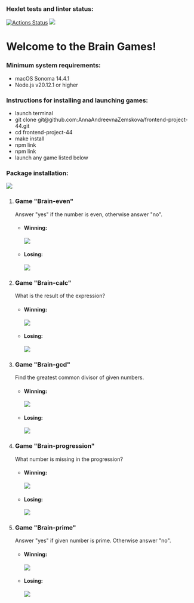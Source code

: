 ### Hexlet tests and linter status:
[![Actions Status](https://github.com/AnnaAndreevnaZemskova/frontend-project-44/actions/workflows/hexlet-check.yml/badge.svg)](https://github.com/AnnaAndreevnaZemskova/frontend-project-44/actions)
<a href="https://codeclimate.com/github/AnnaAndreevnaZemskova/frontend-project-44/maintainability"><img src="https://api.codeclimate.com/v1/badges/9c217785dce007c23e2d/maintainability" /></a>
<h1>Welcome to the Brain Games!</h1>
<h3>Minimum system requirements:</h3>
<ul>
<li>macOS Sonoma 14.4.1 </li>
<li> Node.js v20.12.1 or higher</li>
</ul>
<h3>Instructions for installing and launching games:</h3>
<ul>
<li>launch terminal</li>
<li>git clone git@github.com:AnnaAndreevnaZemskova/frontend-project-44.git</li>
<li>cd frontend-project-44</li>
<li>make install</li>
<li>npm link</li>
<li>npm link</li>
<li>launch any game listed below</li>
</ul>
<h3> Package installation: </h3>
<a href="https://asciinema.org/a/ewgjmTkPUOgpSPPnP536y7VeK" target="_blank"><img src="https://asciinema.org/a/ewgjmTkPUOgpSPPnP536y7VeK.svg" /></a>
<ol>
<li> <h3> Game "Brain-even" </h3> </li>
 <p> Answer "yes" if the number is even, otherwise answer "no".</p>
  <ul>
  <li> <h4> Winning: </h4>
  <a href="https://asciinema.org/a/nLRf59v6kKxECNHBjmqB5uMla" target="_blank"><img src="https://asciinema.org/a/nLRf59v6kKxECNHBjmqB5uMla.svg" /></a> </li> 
  <li> <h4> Losing: </h4>
  <a href="https://asciinema.org/a/jDfKQQ6iEZwhxehivhXXQSuvZ" target="_blank"><img src="https://asciinema.org/a/jDfKQQ6iEZwhxehivhXXQSuvZ.svg" /></a> </li> 
  </ul>
<li> <h3> Game "Brain-calc" </h3> </li>
 <p> What is the result of the expression?</p>
 <ul>
 <li> <h4> Winning: </h4>
<a href="https://asciinema.org/a/Tn4dALe4vLZW2fmJnyxTAdWA8" target="_blank"><img src="https://asciinema.org/a/Tn4dALe4vLZW2fmJnyxTAdWA8.svg" /></a> </li> 
<li> <h4> Losing: </h4>
<a href="https://asciinema.org/a/z3nXSFWCXfLwWCgZa62hxjDAr" target="_blank"><img src="https://asciinema.org/a/z3nXSFWCXfLwWCgZa62hxjDAr.svg" /></a> </li> 
 </ul>
<li> <h3> Game "Brain-gcd" </h3> </li>
 <p> Find the greatest common divisor of given numbers. </p>
 <ul>
 <li> <h4> Winning: </h4>
 <a href="https://asciinema.org/a/BXy6zTP0Jnl58VG5FaOspaGLB" target="_blank"><img src="https://asciinema.org/a/BXy6zTP0Jnl58VG5FaOspaGLB.svg" /></a> </li> 
 <li> <h4> Losing: </h4>
 <a href="https://asciinema.org/a/WgB51uy6SyPTXDyEPzcgKrcbA" target="_blank"><img src="https://asciinema.org/a/WgB51uy6SyPTXDyEPzcgKrcbA.svg" /></a> </li> 
 </ul>
<li> <h3> Game "Brain-progression" </h3> </li>
 <p> What number is missing in the progression? </p>
 <ul>
 <li> <h4> Winning: </h4>
 <a href="https://asciinema.org/a/0O3qDjxpAQ8jm4gXgBefO6Ls8" target="_blank"><img src="https://asciinema.org/a/0O3qDjxpAQ8jm4gXgBefO6Ls8.svg" /></a> </li> 
 <li> <h4> Losing: </h4>
 <a href="https://asciinema.org/a/I8vyd7p6Z0Ju3omAnFzSkZqxp" target="_blank"><img src="https://asciinema.org/a/I8vyd7p6Z0Ju3omAnFzSkZqxp.svg" /></a> </li> 
 </ul>
<li> <h3> Game "Brain-prime" </h3> </li>
 <p> Answer "yes" if given number is prime. Otherwise answer "no". </p>
 <ul>
 <li> <h4> Winning: </h4>
 <a href="https://asciinema.org/a/GPRtWegdXVP6EEmCpjOS84gnB" target="_blank"><img src="https://asciinema.org/a/GPRtWegdXVP6EEmCpjOS84gnB.svg" /></a> </li> 
 <li> <h4> Losing: </h4>
 <a href="https://asciinema.org/a/KFeMp0eizxILErHuTYBOdqDPX" target="_blank"><img src="https://asciinema.org/a/KFeMp0eizxILErHuTYBOdqDPX.svg" /></a> </li> 
 </ul>
</ol>